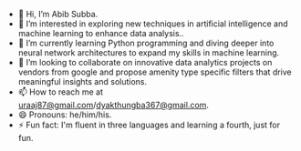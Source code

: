 - 👋 Hi, I’m Abib Subba.
- 👀 I’m interested in exploring new techniques in artificial intelligence and machine learning to enhance data analysis..
- 🌱 I’m currently learning Python programming and diving deeper into neural network architectures to expand my skills in machine learning.
- 💞️ I’m looking to collaborate on innovative data analytics projects on vendors from google and propose amenity type specific filters that drive 
      meaningful insights and solutions.
- 📫 How to reach me at uraaj87@gmail.com/dyakthungba367@gmail.com.
- 😄 Pronouns: he/him/his.
- ⚡ Fun fact: I'm fluent in three languages and learning a fourth, just for fun.

<!---
Abib is a ✨ special ✨ repository because its `README.md` (this file) appears on your GitHub profile.
You can click the Preview link to take a look at your changes.
--->

